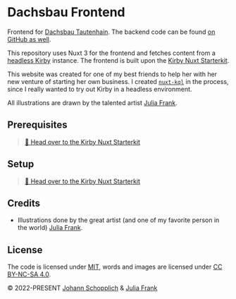 # Dachsbau Frontend

Frontend for [Dachsbau Tautenhain](https://dachsbau-tautenhain.de). The backend code can be found [on GitHub as well](https://github.com/johannschopplich/dachsbau-backend).

This repository uses Nuxt 3 for the frontend and fetches content from a [headless Kirby](https://github.com/johannschopplich/kirby-headless-starter) instance. The frontend is built upon the [Kirby Nuxt Starterkit](https://github.com/johannschopplich/kirby-nuxt-starterkit).

This website was created for one of my best friends to help her with her new venture of starting her own business. I created [`nuxt-kql`](https://nuxt-kql.byjohann.dev) in the process, since I really wanted to try out Kirby in a headless environment.

All illustrations are drawn by the talented artist [Julia Frank](https://www.instagram.com/mum.mal.mini/).

## Prerequisites

> [📖 Head over to the Kirby Nuxt Starterkit](https://github.com/johannschopplich/kirby-nuxt-starterkit)

## Setup

> [📖 Head over to the Kirby Nuxt Starterkit](https://github.com/johannschopplich/kirby-nuxt-starterkit)

## Credits

- Illustrations done by the great artist (and one of my favorite person in the world) [Julia Frank](https://www.instagram.com/extra.wagon/).

## License

The code is licensed under [MIT](./LICENSE), words and images are licensed under [CC BY-NC-SA 4.0](https://creativecommons.org/licenses/by-nc-sa/4.0/).

© 2022-PRESENT [Johann Schopplich](https://github.com/johannschopplich) & [Julia Frank](https://www.instagram.com/mum.mal.mini/)
